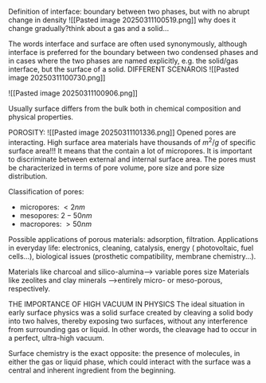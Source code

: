 Definition of interface: boundary between two phases, but with no abrupt
change in density
![[Pasted image 20250311100519.png]]
why does it change gradually?think about a gas and a solid...

The words interface and surface are often used synonymously, although interface is
preferred for the boundary between two condensed phases and in cases where the
two phases are named explicitly, e.g. the solid/gas interface, but the surface of a solid.
DIFFERENT SCENAROIS
![[Pasted image 20250311100730.png]]

![[Pasted image 20250311100906.png]]

Usually surface differs from the bulk both in chemical composition and physical properties.

POROSITY: 
![[Pasted image 20250311101336.png]]
Opened pores are interacting. High surface area materials have thousands of $m^2/g$ of specific surface area!!! It means that the contain a lot of micropores.
It is important to discriminate between external and internal surface area. The pores must be characterized in terms of pore volume, pore size and pore size distribution.

Classification of pores:
- micropores: $<2 nm$ 
- mesopores: $2-50 nm$
- macropores: $>50 nm$ 

Possible applications of porous materials: adsorption, filtration.
Applications in everyday life: electronics, cleaning, catalysis, energy ( photovoltaic, fuel cells...), biological issues (prosthetic compatibility, membrane chemistry...).

Materials like charcoal and silico-alumina--> variable pores size
Materials like zeolites and clay minerals -->entirely micro- or meso-porous,
respectively.


THE IMPORTANCE OF HIGH VACUUM IN PHYSICS
The ideal situation in early surface physics was a solid surface created by cleaving a solid body into two halves, thereby exposing two surfaces, without any interference from surrounding gas or liquid. In other words, the cleavage had to occur in a perfect, ultra-high vacuum.

Surface chemistry is the exact opposite: the presence of molecules, in either the gas or liquid phase, which could interact with the surface was a central and inherent ingredient from the beginning.